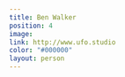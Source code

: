 ```yaml
---
title: Ben Walker
position: 4
image: 
link: http://www.ufo.studio
color: "#000000"
layout: person
---
```


